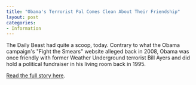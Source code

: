 ```yaml
---
title: "Obama's Terrorist Pal Comes Clean About Their Friendship"
layout: post
categories:
- Information
---
```


The Daily Beast had quite a scoop, today. Contrary to what the Obama campaign's "Fight the Smears" website alleged back in 2008, Obama was once friendly with former Weather Underground terrorist Bill Ayers and did hold a political fundraiser in his living room back in 1995.

[Read the full story here](https://www.breitbart.com/InstaBlog/2013/04/24/Obama-s-Terrorist-Pal-Comes-Clean-About-Their-Friendship).